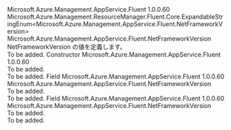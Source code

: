 <Type Name="NetFrameworkVersion" FullName="Microsoft.Azure.Management.AppService.Fluent.NetFrameworkVersion">
  <TypeSignature Language="C#" Value="public class NetFrameworkVersion : Microsoft.Azure.Management.ResourceManager.Fluent.Core.ExpandableStringEnum&lt;Microsoft.Azure.Management.AppService.Fluent.NetFrameworkVersion&gt;" />
  <TypeSignature Language="ILAsm" Value=".class public auto ansi beforefieldinit NetFrameworkVersion extends Microsoft.Azure.Management.ResourceManager.Fluent.Core.ExpandableStringEnum`1&lt;class Microsoft.Azure.Management.AppService.Fluent.NetFrameworkVersion&gt;" />
  <TypeSignature Language="DocId" Value="T:Microsoft.Azure.Management.AppService.Fluent.NetFrameworkVersion" />
  <TypeSignature Language="VB.NET" Value="Public Class NetFrameworkVersion&#xA;Inherits ExpandableStringEnum(Of NetFrameworkVersion)" />
  <TypeSignature Language="F#" Value="type NetFrameworkVersion = class&#xA;    inherit ExpandableStringEnum&lt;NetFrameworkVersion&gt;" />
  <AssemblyInfo>
    <AssemblyName>Microsoft.Azure.Management.AppService.Fluent</AssemblyName>
    <AssemblyVersion>1.0.0.60</AssemblyVersion>
  </AssemblyInfo>
  <Base>
    <BaseTypeName>Microsoft.Azure.Management.ResourceManager.Fluent.Core.ExpandableStringEnum&lt;Microsoft.Azure.Management.AppService.Fluent.NetFrameworkVersion&gt;</BaseTypeName>
    <BaseTypeArguments>
      <BaseTypeArgument TypeParamName="!0">Microsoft.Azure.Management.AppService.Fluent.NetFrameworkVersion</BaseTypeArgument>
    </BaseTypeArguments>
  </Base>
  <Interfaces />
  <Docs>
    <summary>
            NetFrameworkVersion の値を定義します。
            </summary>
    <remarks>To be added.</remarks>
  </Docs>
  <Members>
    <Member MemberName=".ctor">
      <MemberSignature Language="C#" Value="public NetFrameworkVersion ();" />
      <MemberSignature Language="ILAsm" Value=".method public hidebysig specialname rtspecialname instance void .ctor() cil managed" />
      <MemberSignature Language="DocId" Value="M:Microsoft.Azure.Management.AppService.Fluent.NetFrameworkVersion.#ctor" />
      <MemberSignature Language="VB.NET" Value="Public Sub New ()" />
      <MemberType>Constructor</MemberType>
      <AssemblyInfo>
        <AssemblyName>Microsoft.Azure.Management.AppService.Fluent</AssemblyName>
        <AssemblyVersion>1.0.0.60</AssemblyVersion>
      </AssemblyInfo>
      <Parameters />
      <Docs>
        <summary>To be added.</summary>
        <remarks>To be added.</remarks>
      </Docs>
    </Member>
    <Member MemberName="V3_0">
      <MemberSignature Language="C#" Value="public static readonly Microsoft.Azure.Management.AppService.Fluent.NetFrameworkVersion V3_0;" />
      <MemberSignature Language="ILAsm" Value=".field public static initonly class Microsoft.Azure.Management.AppService.Fluent.NetFrameworkVersion V3_0" />
      <MemberSignature Language="DocId" Value="F:Microsoft.Azure.Management.AppService.Fluent.NetFrameworkVersion.V3_0" />
      <MemberSignature Language="VB.NET" Value="Public Shared ReadOnly V3_0 As NetFrameworkVersion " />
      <MemberSignature Language="F#" Value=" staticval mutable V3_0 : Microsoft.Azure.Management.AppService.Fluent.NetFrameworkVersion" Usage="Microsoft.Azure.Management.AppService.Fluent.NetFrameworkVersion.V3_0" />
      <MemberType>Field</MemberType>
      <AssemblyInfo>
        <AssemblyName>Microsoft.Azure.Management.AppService.Fluent</AssemblyName>
        <AssemblyVersion>1.0.0.60</AssemblyVersion>
      </AssemblyInfo>
      <ReturnValue>
        <ReturnType>Microsoft.Azure.Management.AppService.Fluent.NetFrameworkVersion</ReturnType>
      </ReturnValue>
      <Docs>
        <summary>To be added.</summary>
        <remarks>To be added.</remarks>
      </Docs>
    </Member>
    <Member MemberName="V4_6">
      <MemberSignature Language="C#" Value="public static readonly Microsoft.Azure.Management.AppService.Fluent.NetFrameworkVersion V4_6;" />
      <MemberSignature Language="ILAsm" Value=".field public static initonly class Microsoft.Azure.Management.AppService.Fluent.NetFrameworkVersion V4_6" />
      <MemberSignature Language="DocId" Value="F:Microsoft.Azure.Management.AppService.Fluent.NetFrameworkVersion.V4_6" />
      <MemberSignature Language="VB.NET" Value="Public Shared ReadOnly V4_6 As NetFrameworkVersion " />
      <MemberSignature Language="F#" Value=" staticval mutable V4_6 : Microsoft.Azure.Management.AppService.Fluent.NetFrameworkVersion" Usage="Microsoft.Azure.Management.AppService.Fluent.NetFrameworkVersion.V4_6" />
      <MemberType>Field</MemberType>
      <AssemblyInfo>
        <AssemblyName>Microsoft.Azure.Management.AppService.Fluent</AssemblyName>
        <AssemblyVersion>1.0.0.60</AssemblyVersion>
      </AssemblyInfo>
      <ReturnValue>
        <ReturnType>Microsoft.Azure.Management.AppService.Fluent.NetFrameworkVersion</ReturnType>
      </ReturnValue>
      <Docs>
        <summary>To be added.</summary>
        <remarks>To be added.</remarks>
      </Docs>
    </Member>
  </Members>
</Type>